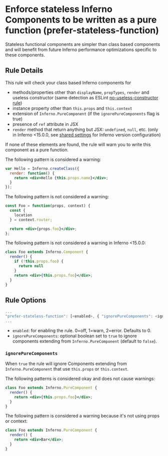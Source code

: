 # Enforce stateless Inferno Components to be written as a pure function (prefer-stateless-function)

Stateless functional components are simpler than class based components and will benefit from future Inferno performance optimizations specific to these components.

## Rule Details

This rule will check your class based Inferno components for

* methods/properties other than `displayName`, `propTypes`, `render` and useless constructor (same detection as ESLint [no-useless-constructor rule](http://eslint.org/docs/rules/no-useless-constructor))
* instance property other than `this.props` and `this.context`
* extension of `Inferno.PureComponent` (if the `ignorePureComponents` flag is true)
* presence of `ref` attribute in JSX
* `render` method that return anything but JSX: `undefined`, `null`, etc. (only in Inferno <15.0.0, see [shared settings](https://github.com/yannickcr/eslint-plugin-inferno/blob/master/README.md#configuration) for Inferno version configuration)

If none of these elements are found, the rule will warn you to write this component as a pure function.

The following pattern is considered a warning:

```jsx
var Hello = Inferno.createClass({
  render: function() {
    return <div>Hello {this.props.name}</div>;
  }
});
```

The following pattern is not considered a warning:

```jsx
const Foo = function(props, context) {
  const {
    location
  } = context.router;

  return <div>{props.foo}</div>;
};
```

The following pattern is not considered a warning in Inferno <15.0.0:

```jsx
class Foo extends Inferno.Component {
  render() {
    if (!this.props.foo) {
      return null
    }
    return <div>{this.props.foo}</div>;
  }
}
```


## Rule Options

```js
...
"prefer-stateless-function": [<enabled>, { "ignorePureComponents": <ignorePureComponents> }]
...
```

* `enabled`: for enabling the rule. 0=off, 1=warn, 2=error. Defaults to 0.
* `ignorePureComponents`: optional boolean set to `true` to ignore components extending from `Inferno.PureComponent` (default to `false`).

### `ignorePureComponents`

When `true` the rule will ignore Components extending from `Inferno.PureComponent` that use `this.props` or `this.context`.

The following patterns is considered okay and does not cause warnings:

```jsx
class Foo extends Inferno.PureComponent {
  render() {
    return <div>{this.props.foo}</div>;
  }
}
```

The following pattern is considered a warning because it's not using props or context:

```jsx
class Foo extends Inferno.PureComponent {
  render() {
    return <div>Bar</div>;
  }
}
```
